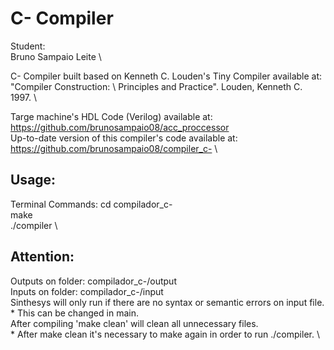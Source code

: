 # C- Compiler

Student: \
	Bruno Sampaio Leite \

C- Compiler built based on Kenneth C. Louden's Tiny Compiler available at: "Compiler Construction: \ Principles and Practice". Louden, Kenneth C. 1997. \

Targe machine's HDL Code (Verilog) available at: https://github.com/brunosampaio08/acc_proccessor \
Up-to-date version of this compiler's code available at: https://github.com/brunosampaio08/compiler_c- \

## Usage:

Terminal Commands:
	cd compilador_c-\
	make\
	./compiler <input-file-name>\

## Attention:

Outputs on folder: compilador_c-/output \
Inputs on folder: compilador_c-/input \
Sinthesys will only run if there are no syntax or semantic errors on input file.\
	* This can be changed in main. \
After compiling 'make clean' will clean all unnecessary files. \
	* After make clean it's necessary to make again in order to run ./compiler. \
